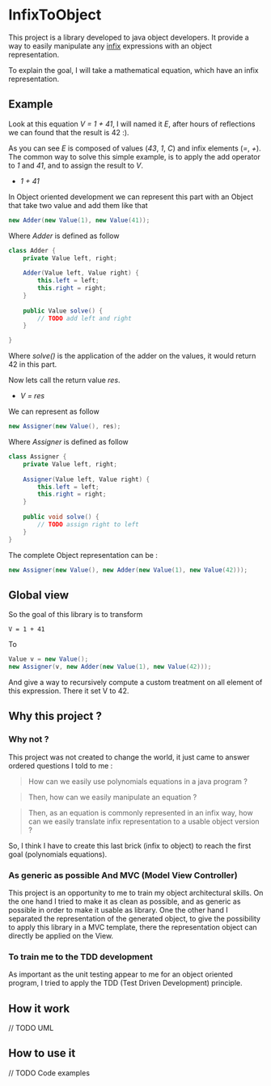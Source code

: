 # InfixToObject
This project is a library developed to java object developers. It provide a way to easily manipulate any [infix](http://localhost) expressions with an object representation.

To explain the goal, I will take a mathematical equation, which have an infix representation. 

## Example

Look at this equation *V = 1 + 41*, I will named it *E*, after hours of reflections we can found that the result is 42 :).

As you can see *E* is composed of values (*43*, *1*, *C*) and infix elements (*=*, *+*). The common way to solve this simple example, is to apply the add operator to *1* and *41*, and to assign the result to *V*.

* *1 + 41*

In Object oriented development we can represent this part with an Object that take two value and add them like that 

```java
new Adder(new Value(1), new Value(41));
```
Where *Adder* is defined as follow

```java
class Adder {
	private Value left, right;
	
	Adder(Value left, Value right) {
		this.left = left;
		this.right = right;
	}
	
	public Value solve() {
		// TODO add left and right
	}

}

```

Where *solve()* is the application of the adder on the values, it would return 42 in this part.

Now lets call the return value *res*.

* *V = res*

We can represent as follow

```java
new Assigner(new Value(), res);
```

Where *Assigner* is defined as follow

```java
class Assigner {
	private Value left, right;
	
	Assigner(Value left, Value right) {
		this.left = left;
		this.right = right;
	}
	
	public void solve() {
		// TODO assign right to left
	}
}
```

The complete Object representation can be :

```java
new Assigner(new Value(), new Adder(new Value(1), new Value(42)));
```

## Global view

So the goal of this library is to transform

```
V = 1 + 41
```

To

```java
Value v = new Value();
new Assigner(v, new Adder(new Value(1), new Value(42)));
```

And give a way to recursively compute a custom treatment on all element of this expression. There it set V to 42.

## Why this project ?
### Why not ?
This project was not created to change the world, it just came to answer ordered questions I told to me : 
> How can we easily use polynomials equations in a java program ?

> Then, how can we easily manipulate an equation ?

> Then, as an equation is commonly represented in an infix way, how can we easily translate infix representation to a usable object version ?

So, I think I have to create this last brick (infix to object) to reach the first goal (polynomials equations).

### As generic as possible And MVC (Model View Controller)
This project is an opportunity to me to train my object architectural skills. 
On the one hand I tried to make it as clean as possible, and as generic as possible in order to make it usable as library. One the other hand I separated the representation of the generated object, to give the possibility to apply this library in a MVC template, there the representation object can directly be applied on the View.

### To train me to the TDD development
As important as the unit testing appear to me for an object oriented program, I tried to apply the TDD (Test Driven Development) principle.

## How it work
// TODO UML

## How to use it
// TODO Code examples